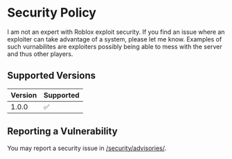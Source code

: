 # Security Policy
I am not an expert with Roblox exploit security. If you find an issue where an exploiter can take advantage of a system, please let me know.
Examples of such vurnabilites are exploiters possibly being able to mess with the server and thus other players.

## Supported Versions

| Version | Supported          |
| ------- | ------------------ |
| 1.0.0   | :white_check_mark: |

## Reporting a Vulnerability
You may report a security issue in [/security/advisories/](https://github.com/raineyraine/RaineTween/security/advisories).
